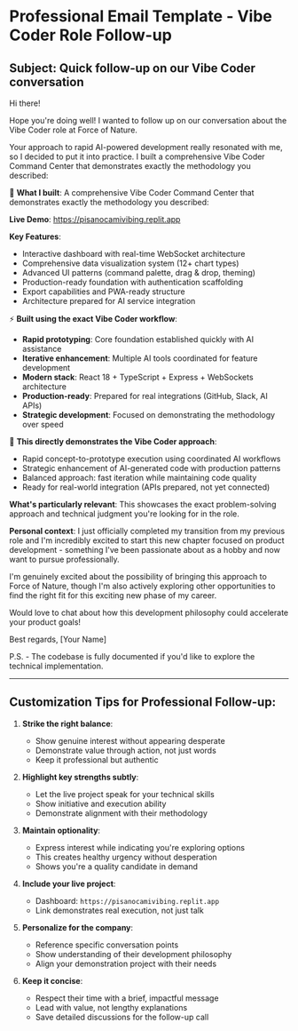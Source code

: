 # Professional Email Template - Vibe Coder Role Follow-up

## Subject: Quick follow-up on our Vibe Coder conversation

Hi there!

Hope you're doing well! I wanted to follow up on our conversation about the Vibe Coder role at Force of Nature.

Your approach to rapid AI-powered development really resonated with me, so I decided to put it into practice. I built a comprehensive Vibe Coder Command Center that demonstrates exactly the methodology you described:

🚀 **What I built**: A comprehensive Vibe Coder Command Center that demonstrates exactly the methodology you described:

**Live Demo**: https://pisanocamivibing.replit.app

**Key Features**:
- Interactive dashboard with real-time WebSocket architecture
- Comprehensive data visualization system (12+ chart types)
- Advanced UI patterns (command palette, drag & drop, theming)
- Production-ready foundation with authentication scaffolding
- Export capabilities and PWA-ready structure
- Architecture prepared for AI service integration

⚡ **Built using the exact Vibe Coder workflow**:
- **Rapid prototyping**: Core foundation established quickly with AI assistance
- **Iterative enhancement**: Multiple AI tools coordinated for feature development
- **Modern stack**: React 18 + TypeScript + Express + WebSockets architecture
- **Production-ready**: Prepared for real integrations (GitHub, Slack, AI APIs)
- **Strategic development**: Focused on demonstrating the methodology over speed

🎯 **This directly demonstrates the Vibe Coder approach**:
- Rapid concept-to-prototype execution using coordinated AI workflows  
- Strategic enhancement of AI-generated code with production patterns
- Balanced approach: fast iteration while maintaining code quality
- Ready for real-world integration (APIs prepared, not yet connected)

**What's particularly relevant**: This showcases the exact problem-solving approach and technical judgment you're looking for in the role.

**Personal context**: I just officially completed my transition from my previous role and I'm incredibly excited to start this new chapter focused on product development - something I've been passionate about as a hobby and now want to pursue professionally.

I'm genuinely excited about the possibility of bringing this approach to Force of Nature, though I'm also actively exploring other opportunities to find the right fit for this exciting new phase of my career.

Would love to chat about how this development philosophy could accelerate your product goals!

Best regards,
[Your Name]

P.S. - The codebase is fully documented if you'd like to explore the technical implementation.

---

## Customization Tips for Professional Follow-up:

1. **Strike the right balance**:
   - Show genuine interest without appearing desperate
   - Demonstrate value through action, not just words
   - Keep it professional but authentic

2. **Highlight key strengths subtly**:
   - Let the live project speak for your technical skills
   - Show initiative and execution ability
   - Demonstrate alignment with their methodology

3. **Maintain optionality**:
   - Express interest while indicating you're exploring options
   - This creates healthy urgency without desperation
   - Shows you're a quality candidate in demand

4. **Include your live project**:
   - Dashboard: `https://pisanocamivibing.replit.app`
   - Link demonstrates real execution, not just talk

5. **Personalize for the company**:
   - Reference specific conversation points
   - Show understanding of their development philosophy
   - Align your demonstration project with their needs

6. **Keep it concise**:
   - Respect their time with a brief, impactful message
   - Lead with value, not lengthy explanations
   - Save detailed discussions for the follow-up call